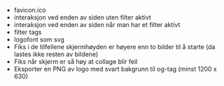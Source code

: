 - favicon.ico
- interaksjon ved enden av siden uten filter aktivt
- interaksjon ved enden av siden når man har et filter aktivt
- filter tags
- logofont som svg
- Fiks i de tilfellene skjermhøyden er høyere enn to bilder til å starte (da lastes ikke resten av bildene)
- Fiks når skjerm er så høy at collage blir feil
- Eksporter en PNG av logo med svart bakgrunn til og-tag (minst 1200 x 630)
